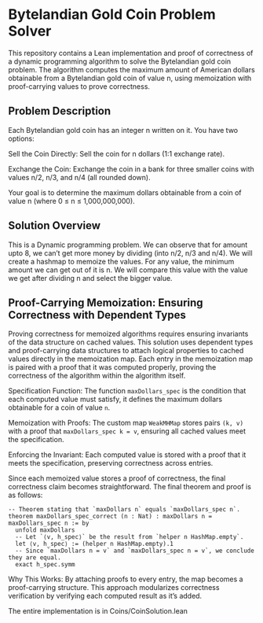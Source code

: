 # Bytelandian Gold Coin Problem Solver

This repository contains a Lean implementation and proof of correctness of a dynamic programming algorithm to solve the Bytelandian gold coin problem. The algorithm computes the maximum amount of American dollars obtainable from a Bytelandian gold coin of value n, using memoization with proof-carrying values to prove correctness.

## Problem Description

Each Bytelandian gold coin has an integer n written on it. You have two options:

Sell the Coin Directly: Sell the coin for n dollars (1:1 exchange rate).

Exchange the Coin: Exchange the coin in a bank for three smaller coins with values n/2, n/3, and n/4 (all rounded down).

Your goal is to determine the maximum dollars obtainable from a coin of value n (where 0 ≤ n ≤ 1,000,000,000).

## Solution Overview

This is a Dynamic programming problem. We can observe that for amount upto 8, we can’t get more money by dividing (into n/2, n/3 and n/4). We will create a hashmap to memoize the values. For any value, the minimum amount we can get out of it is n. We will compare this value with the value we get after dividing n and select the bigger value.

## Proof-Carrying Memoization: Ensuring Correctness with Dependent Types

Proving correctness for memoized algorithms requires ensuring invariants of the data structure on cached values. This solution uses dependent types and proof-carrying data structures to attach logical properties to cached values directly in the memoization map. Each entry in the memoization map is paired with a proof that it was computed properly, proving the correctness of the algorithm within the algorithm itself.

Specification Function: The function `maxDollars_spec` is the condition that each computed value must satisfy, it defines the maximum dollars obtainable for a coin of value `n`.

Memoization with Proofs: The custom map `WeakMHMap` stores pairs `(k, v)` with a proof that `maxDollars_spec k = v`, ensuring all cached values meet the specification.

Enforcing the Invariant: Each computed value is stored with a proof that it meets the specification, preserving correctness across entries.

Since each memoized value stores a proof of correctness, the final correctness claim becomes straightforward. The final theorem and proof is as follows:
```
-- Theorem stating that `maxDollars n` equals `maxDollars_spec n`.
theorem maxDollars_spec_correct (n : Nat) : maxDollars n = maxDollars_spec n := by
  unfold maxDollars
  -- Let `⟨v, h_spec⟩` be the result from `helper n HashMap.empty`.
  let ⟨v, h_spec⟩ := (helper n HashMap.empty).1
  -- Since `maxDollars n = v` and `maxDollars_spec n = v`, we conclude they are equal.
  exact h_spec.symm
```

Why This Works: By attaching proofs to every entry, the map becomes a proof-carrying structure. This approach modularizes correctness verification by verifying each computed result as it’s added.

The entire implementation is in Coins/CoinSolution.lean
